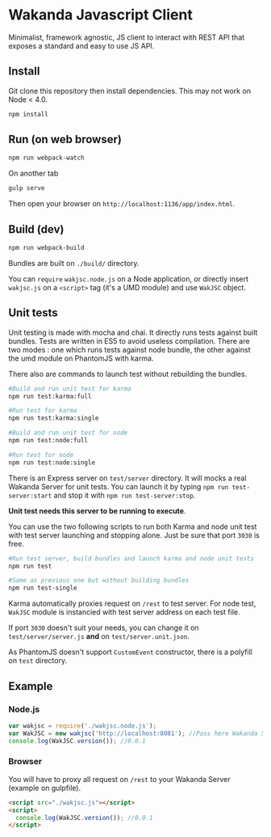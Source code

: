 # Wakanda Javascript Client

Minimalist, framework agnostic, JS client to interact with REST API that exposes a
standard and easy to use JS API.

## Install
Git clone this repository then install dependencies. This may not work on Node < 4.0.

```bash
npm install
```

## Run (on web browser)

```bash
npm run webpack-watch
```

On another tab

```bash
gulp serve
```

Then open your browser on `http://localhost:1136/app/index.html`.

## Build (dev)

```bash
npm run webpack-build
```

Bundles are built on `./build/` directory.

You can `require` `wakjsc.node.js` on a Node application, or directly insert
`wakjsc.js` on a `<script>` tag (it's a UMD module) and use `WakJSC` object.

## Unit tests
Unit testing is made with mocha and chai. It directly runs tests against built bundles.
Tests are written in ES5 to avoid useless compilation. There are two modes : one
which runs tests against node bundle, the other against the umd module on PhantomJS with karma.

There also are commands to launch test without rebuilding the bundles.

```bash
#Build and run unit test for karma
npm run test:karma:full

#Run test for karma
npm run test:karma:single

#Build and run unit test for node
npm run test:node:full

#Run test for node
npm run test:node:single
```

There is an Express server on `test/server` directory. It will mocks a real Wakanda Server
for unit tests.
You can launch it by typing `npm run test-server:start` and stop it with `npm run test-server:stop`.

**Unit test needs this server to be running to execute**.

You can use the two following scripts to run both Karma and node unit test with
test server launching and stopping alone. Just be sure that port `3030` is free.

```bash
#Run test server, build bundles and launch karma and node unit tests
npm run test

#Same as previous one but without building bundles
npm run test-single
```

Karma automatically proxies request on `/rest` to test server. For node
test, `WakJSC` module is instancied with test server address on each
test file.

If port `3030` doesn't suit your needs, you can change it on `test/server/server.js`
**and** on `test/server.unit.json`.

As PhantomJS doesn't support `CustomEvent` constructor, there is a polyfill on `test`
directory.

## Example

### Node.js
```javascript
var wakjsc = require('./wakjsc.node.js');
var WakJSC = new wakjsc('http://localhost:8081'); //Pass here Wakanda Server url
console.log(WakJSC.version()); //0.0.1
```

### Browser
You will have to proxy all request on `/rest` to your Wakanda Server (example on gulpfile).
```html
<script src="./wakjsc.js"></script>
<script>
  console.log(WakJSC.version()); //0.0.1
</script>
```
